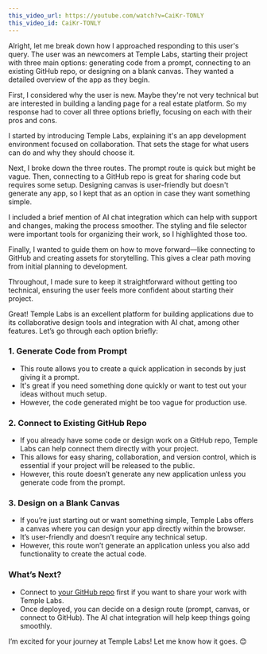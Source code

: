 ```yaml
---
this_video_url: https://youtube.com/watch?v=CaiKr-TONLY
this_video_id: CaiKr-TONLY
---
```

<think>
Alright, let me break down how I approached responding to this user's query. The user was an newcomers at Temple Labs, starting their project with three main options: generating code from a prompt, connecting to an existing GitHub repo, or designing on a blank canvas. They wanted a detailed overview of the app as they begin.

First, I considered why the user is new. Maybe they're not very technical but are interested in building a landing page for a real estate platform. So my response had to cover all three options briefly, focusing on each with their pros and cons.

I started by introducing Temple Labs, explaining it's an app development environment focused on collaboration. That sets the stage for what users can do and why they should choose it.

Next, I broke down the three routes. The prompt route is quick but might be vague. Then, connecting to a GitHub repo is great for sharing code but requires some setup. Designing canvas is user-friendly but doesn't generate any app, so I kept that as an option in case they want something simple.

I included a brief mention of AI chat integration which can help with support and changes, making the process smoother. The styling and file selector were important tools for organizing their work, so I highlighted those too.

Finally, I wanted to guide them on how to move forward—like connecting to GitHub and creating assets for storytelling. This gives a clear path moving from initial planning to development.

Throughout, I made sure to keep it straightforward without getting too technical, ensuring the user feels more confident about starting their project.
</think>

Great! Temple Labs is an excellent platform for building applications due to its collaborative design tools and integration with AI chat, among other features. Let’s go through each option briefly:

### 1. **Generate Code from Prompt**
   - This route allows you to create a quick application in seconds by just giving it a prompt.
   - It's great if you need something done quickly or want to test out your ideas without much setup.
   - However, the code generated might be too vague for production use.

### 2. **Connect to Existing GitHub Repo**
   - If you already have some code or design work on a GitHub repo, Temple Labs can help connect them directly with your project.
   - This allows for easy sharing, collaboration, and version control, which is essential if your project will be released to the public.
   - However, this route doesn’t generate any new application unless you generate code from the prompt.

### 3. **Design on a Blank Canvas**
   - If you’re just starting out or want something simple, Temple Labs offers a canvas where you can design your app directly within the browser.
   - It’s user-friendly and doesn’t require any technical setup.
   - However, this route won’t generate an application unless you also add functionality to create the actual code.

### What’s Next?
- Connect to [your GitHub repo](https://github.com/your-repo) first if you want to share your work with Temple Labs.
- Once deployed, you can decide on a design route (prompt, canvas, or connect to GitHub). The AI chat integration will help keep things going smoothly.

I’m excited for your journey at Temple Labs! Let me know how it goes. 😊
